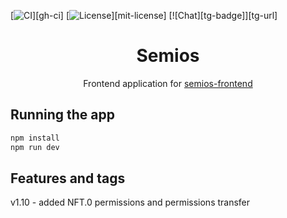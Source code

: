 [![CI](https://github.com/Semios-Protocol/SemiOS-Frontend-v2/actions/workflows/ci.yml/badge.svg)][gh-ci]
[![License](https://img.shields.io/badge/License-MIT-orange.svg)][mit-license]
[![Chat][tg-badge]][tg-url]
<h1 align="center">Semios</h1>

<p align="center">
    <span>Frontend application for </span>
    <a href="https://github.com/Semios-Protocol/SemiOS-Frontend-v2">semios-frontend</a>
</p>

## Running the app

```sh
npm install
npm run dev
```

## Features and tags
v1.10 - added NFT.0 permissions and permissions transfer

